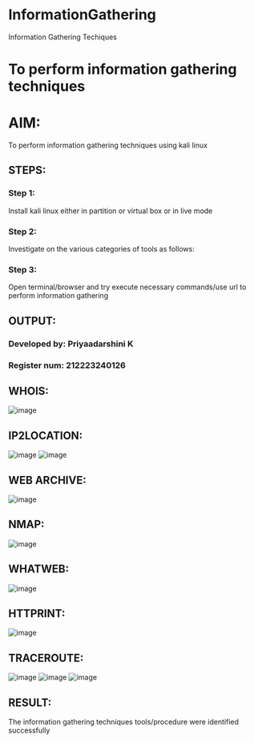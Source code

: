 # InformationGathering
Information Gathering Techiques

# To perform information gathering techniques

# AIM:

To perform information gathering techniques using kali linux 

## STEPS:

### Step 1:

Install kali linux either in partition or virtual box or in live mode

### Step 2:

Investigate on the various categories of tools as follows:

### Step 3:
Open terminal/browser and try execute necessary commands/use url to perform information gathering


## OUTPUT:
### Developed by: Priyaadarshini K
### Register num: 212223240126

##   WHOIS:
![image](https://github.com/user-attachments/assets/96167939-8324-406d-962d-7ff733182106)

## IP2LOCATION:
![image](https://github.com/user-attachments/assets/d30a79be-70b4-404f-a9b9-f3e2fb110fcb)
![image](https://github.com/user-attachments/assets/b9c3d274-c147-47ec-951c-9e61fe060ade)

## WEB ARCHIVE:
![image](https://github.com/user-attachments/assets/6f60f192-9082-483e-bbd1-73941d66796a)

## NMAP:
![image](https://github.com/user-attachments/assets/796316bf-a638-468e-b9b9-bfe6e69c7060)

## WHATWEB:
![image](https://github.com/user-attachments/assets/7cde553e-3267-452b-8007-01f5b4ae2ad9)

## HTTPRINT:
![image](https://github.com/user-attachments/assets/0ecdf8e8-4836-41f3-aec0-5e4632107760)

## TRACEROUTE:
![image](https://github.com/user-attachments/assets/6169d36c-1e8d-4191-93cd-ce02374167a5)
![image](https://github.com/user-attachments/assets/09f097f7-eded-48c5-807d-efc90241f435)
![image](https://github.com/user-attachments/assets/97a20b8d-57d5-4ea8-b4a7-820ab5c2c8c8)










## RESULT:
The information gathering techniques tools/procedure were  identified successfully
